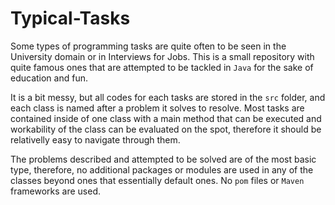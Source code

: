 # Typical-Tasks

Some types of programming tasks are quite often to be seen in the University domain or in Interviews for Jobs. 
This is a small repository with quite famous ones that are attempted to be tackled in `Java` for the sake of education and fun.

It is a bit messy, but all codes for each tasks are stored in the `src` folder, and each class is named after a problem it solves
to resolve. Most tasks are contained inside of one class with a main method that can be executed and
workability of the class can be evaluated on the spot, therefore 
it should be relativelly easy to navigate through them.

The problems described and attempted to be solved are of the most basic type, 
therefore, no additional packages or modules are used in any of the classes
beyond ones that essentially default ones. No `pom` files or `Maven` frameworks
are used.
